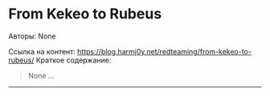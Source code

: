 # From Kekeo to Rubeus

Авторы: 
None

Ссылка на контент: 
https://blog.harmj0y.net/redteaming/from-kekeo-to-rubeus/
Краткое содержание: 

<blockquote>
None   ...   
</blockquote>

---


